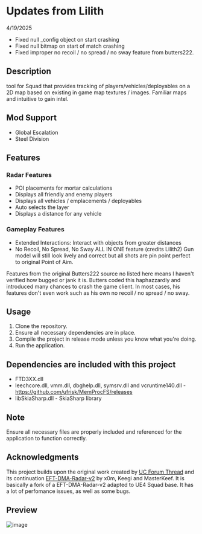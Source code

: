 # Updates from Lilith

4/19/2025
- Fixed null _config object on start crashing
- Fixed null bitmap on start of match crashing
- Fixed improper no recoil / no spread / no sway feature from butters222.

## Description
tool for Squad that provides tracking of players/vehicles/deployables on a 2D map based on existing in game map textures / images.
Familiar maps and intuitive to gain intel.

## Mod Support
- Global Escalation
- Steel Division

## Features
### Radar Features
- POI placements for mortar calculations
- Displays all friendly and enemy players 
- Displays all vehicles / emplacements / deployables
- Auto selects the layer 
- Displays a distance for any vehicle

### Gameplay Features

- Extended Interactions: Interact with objects from greater distances
- No Recoil, No Spread, No Sway ALL IN ONE feature (credits Lilith2) Gun model will still look lively and correct but all shots are pin point perfect to original Point of Aim.

Features from the original Butters222 source no listed here means I haven't verified how bugged or jank it is. Butters coded this haphazzardly and introduced many chances to crash the game client. In most cases, his features don't even work such as his own no recoil / no spread / no sway.


## Usage
1. Clone the repository.
2. Ensure all necessary dependencies are in place.
3. Compile the project in release mode unless you know what you're doing.
4. Run the application.

## Dependencies are included with this project
- FTD3XX.dll
- leechcore.dll, vmm.dll, dbghelp.dll, symsrv.dll and vcruntime140.dll - https://github.com/ufrisk/MemProcFS/releases
- libSkiaSharp.dll - SkiaSharp library

## Note
Ensure all necessary files are properly included and referenced for the application to function correctly.

## Acknowledgments
This project builds upon the original work created by [UC Forum Thread](https://www.unknowncheats.me/forum/escape-from-tarkov/482418-2d-map-dma-radar-wip.html) and its continuation [EFT-DMA-Radar-v2](https://www.unknowncheats.me/forum/escape-from-tarkov/639021-dma-radar-v2.html) by x0m, Keegi and MasterKeef. It is basically a fork of a EFT-DMA-Radar-v2 adapted to UE4 Squad base. It has a lot of perfomance issues, as well as some bugs.

## Preview
![image](https://github.com/Lilith2/Lone-Squad-Source/blob/main/preview/radar-preview.png)
